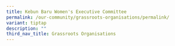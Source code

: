 ```yaml
---
title: Kebun Baru Women's Executive Committee
permalink: /our-community/grassroots-organisations/permalink/
variant: tiptap
description: ""
third_nav_title: Grassroots Organisations
---
```

